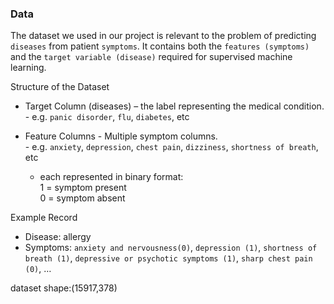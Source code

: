 ### Data

The dataset we used in our project is  relevant to the problem of predicting `diseases` from patient `symptoms`.
It contains both the `features (symptoms)` and the `target variable (disease)` required for supervised machine learning.

Structure of the Dataset
* Target Column (diseases) – the label representing the medical condition.  
        - e.g. `panic disorder`, `flu`, `diabetes`, etc

* Feature Columns - Multiple symptom columns.     
                - e.g. `anxiety`, `depression`, `chest pain`, `dizziness`, `shortness of breath`, etc
  * each represented in binary format:   
                   1 = symptom present   
                   0 = symptom absent


Example Record
 * Disease: allergy
 * Symptoms: `anxiety and nervousness(0)`, `depression (1)`, `shortness of breath (1)`, `depressive or psychotic symptoms (1)`, `sharp chest pain (0)`, …

dataset shape:(15917,378)
